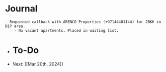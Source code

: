 # Journal
	- Requested callback with ARENCO Properties (+97144401144) for 2BKH in DIP area.
		- No vacant apartments. Placed in waiting list.
- # To-Do
- Next: [[Mar 20th, 2024]]